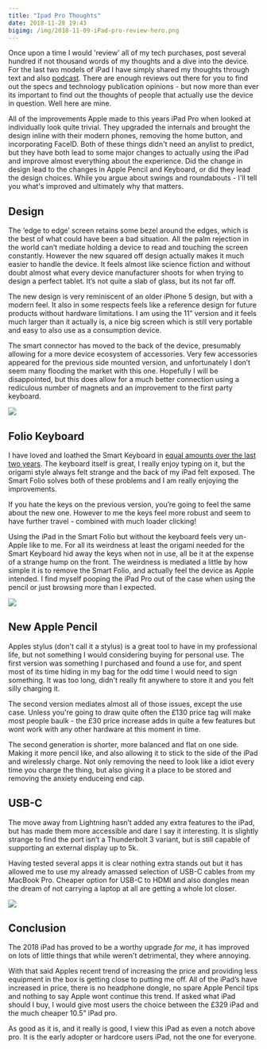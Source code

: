 ```yaml
---
title: "Ipad Pro Thoughts"
date: 2018-11-28 19:43
bigimg: /img/2018-11-09-iPad-pro-review-hero.png
---
```

Once upon a time I would 'review' all of my tech purchases, post several hundred if not thousand words of my thoughts and a dive into the device. For the last two models of iPad I have simply shared my thoughts through text and also [podcast](https://byodpodcast.com). There are enough reviews out there for you to find out the specs and technology publication opinions - but now more than ever its important to find out the thoughts of people that actually use the device in question. Well here are mine.

All of the improvements Apple made to this years iPad Pro when looked at individually look quite trivial. They upgraded the internals and brought the design inline with their modern phones, removing the home button, and incorporating FaceID. Both of these things didn't need an anylist to predict, but they have both lead to some major changes to actually using the iPad and improve almost everything about the experience. Did the change in design lead to the changes in Apple Pencil and Keyboard, or did they lead the design choices. While you argue about swings and roundabouts - I'll tell you what's improved and ultimately why that matters.

## Design
The ‘edge to edge’ screen retains some bezel around the edges, which is the best of what could have been a bad situation. All the palm rejection in the world can’t mediate holding a device to read and touching the screen constantly. However the new squared off design actually makes it much easier to handle the device. It feels almost like science fiction and without doubt almost what every device manufacturer shoots for when trying to design a perfect tablet. It’s not quite a slab of glass, but its not far off.

The new design is very reminiscent of an older iPhone 5 design, but with a modern feel. It also in some respects feels like a reference design for future products without hardware limitations. I am using the 11” version and it feels much larger than it actually is, a nice big screen which is still very portable and easy to also use as a consumption device.

The smart connector has moved to the back of the device, presumably allowing for a more device ecosystem of accessories. Very few accessories appeared for the previous side mounted version, and unfortunately I don’t seem many flooding the market with this one. Hopefully I will be disappointed, but this does allow for a much better connection using a rediculous number of magnets and an improvement to the first party keyboard. 

![](https://www.gr36.com/img/2018-11-17-smartkeyboard-ipadpro.jpeg)

## Folio Keyboard
I have loved and loathed the Smart Keyboard in [equal amounts over the last two years](https://www.gr36.com/2018-11-17-ipad-smart-keyboard/). The keyboard itself is great, I really enjoy typing on it, but the origami style always felt strange and the back of my iPad felt exposed. The Smart Folio solves both of these problems and I am really enjoying the improvements.

If you hate the keys on the previous version, you’re going to feel the same about the new one. However to me the keys feel more robust and seem to have further travel - combined with much loader clicking!

Using the iPad in the Smart Folio but without the keyboard feels very un-Apple like to me. For all its weirdness at least the origami needed for the Smart Keyboard hid away the keys when not in use, all be it at the expense of a strange hump on the front. The weirdness is mediated a little by how simple it is to remove the Smart Folio, and actually feel the device as Apple intended. I find myself pooping the iPad Pro out of the case when using the pencil or just browsing more than I expected. 

![](https://gr36.com/img/2018-11-10-apple-pencil2018.jpeg)

## New Apple Pencil
Apples stylus (don't call it a stylus) is a great tool to have in my professional life, but not something I would considering buying for personal use. The first version was something I purchased and found a use for, and spent most of its time hiding in my bag for the odd time I would need to sign something. It was too long, didn't really fit anywhere to store it and you felt silly charging it.

The second version mediates almost all of those issues, except the use case. Unless you're going to draw quite often the £130 price tag will make most people baulk - the £30 price increase adds in quite a few features but wont work with any other hardware at this moment in time.

The second generation is shorter, more balanced and flat on one side. Making it more pencil like, and also allowing it to stick to the side of the iPad and wirelessly charge. Not only removing the need to look like a idiot every time you charge the thing, but also giving it a place to be stored and removing the anxiety enduceing end cap.

## USB-C
The move away from Lightning hasn’t added any extra features to the iPad, but has made them more accessible and dare I say it interesting. It is slightly strange to find the port isn’t a Thunderbolt 3 variant, but is still capable of supporting an external display up to 5k. 

Having tested several apps it is clear nothing extra stands out but it has allowed me to use my already amassed selection of USB-C cables from my MacBook Pro. Cheaper option for USB-C to HDMI and also dongles mean the dream of not carrying a laptop at all are getting a whole lot closer.

![](https://gr36.com/img/2018-11-07-iPad-pro2018-hero.jpeg)

## Conclusion
The 2018 iPad has proved to be a worthy upgrade *for me*, it has improved on lots of little things that while weren't detrimental, they where annoying. 

With that said Apples recent trend of increasing the price and providing less equipment in the box is getting close to putting me off. All of the iPad’s have increased in price, there is no headphone dongle, no spare Apple Pencil tips and nothing to say Apple wont continue this trend. If asked what iPad should I buy, I would give most users the choice between the £329 iPad and the much cheaper 10.5” iPad pro.

As good as it is, and it really is good, I view this iPad as even a notch above pro. It is the early adopter or hardcore users iPad, not the one for everyone.
